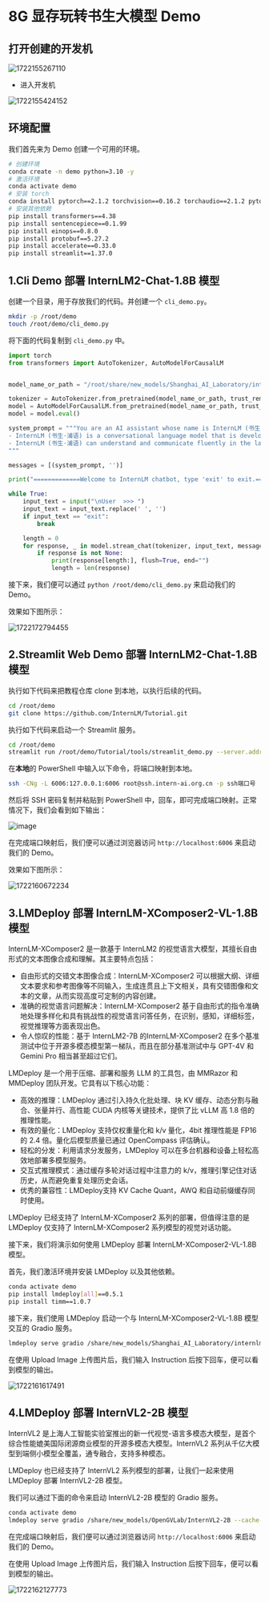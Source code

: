 # 8G 显存玩转书生大模型 Demo

## 打开创建的开发机

![1722155267110](images/1722155267110.png)

- 进入开发机

![1722155424152](images/1722155424152.png)

## 环境配置

我们首先来为 Demo 创建一个可用的环境。

```bash
# 创建环境
conda create -n demo python=3.10 -y
# 激活环境
conda activate demo
# 安装 torch
conda install pytorch==2.1.2 torchvision==0.16.2 torchaudio==2.1.2 pytorch-cuda=12.1 -c pytorch -c nvidia -y
# 安装其他依赖
pip install transformers==4.38
pip install sentencepiece==0.1.99
pip install einops==0.8.0
pip install protobuf==5.27.2
pip install accelerate==0.33.0
pip install streamlit==1.37.0
```

## 1.Cli Demo 部署 InternLM2-Chat-1.8B 模型

创建一个目录，用于存放我们的代码。并创建一个 `cli_demo.py`。

```bash
mkdir -p /root/demo
touch /root/demo/cli_demo.py
```

将下面的代码复制到 `cli_demo.py` 中。

```python
import torch
from transformers import AutoTokenizer, AutoModelForCausalLM


model_name_or_path = "/root/share/new_models/Shanghai_AI_Laboratory/internlm2-chat-1_8b"

tokenizer = AutoTokenizer.from_pretrained(model_name_or_path, trust_remote_code=True, device_map='cuda:0')
model = AutoModelForCausalLM.from_pretrained(model_name_or_path, trust_remote_code=True, torch_dtype=torch.bfloat16, device_map='cuda:0')
model = model.eval()

system_prompt = """You are an AI assistant whose name is InternLM (书生·浦语).
- InternLM (书生·浦语) is a conversational language model that is developed by Shanghai AI Laboratory (上海人工智能实验室). It is designed to be helpful, honest, and harmless.
- InternLM (书生·浦语) can understand and communicate fluently in the language chosen by the user such as English and 中文.
"""

messages = [(system_prompt, '')]

print("=============Welcome to InternLM chatbot, type 'exit' to exit.=============")

while True:
    input_text = input("\nUser  >>> ")
    input_text = input_text.replace(' ', '')
    if input_text == "exit":
        break

    length = 0
    for response, _ in model.stream_chat(tokenizer, input_text, messages):
        if response is not None:
            print(response[length:], flush=True, end="")
            length = len(response)
```

接下来，我们便可以通过 `python /root/demo/cli_demo.py` 来启动我们的 Demo。

效果如下图所示：

![1722172794455](images/1722172794455.png)

## 2.Streamlit Web Demo 部署 InternLM2-Chat-1.8B 模型

执行如下代码来把教程仓库 clone 到本地，以执行后续的代码。

```bash
cd /root/demo
git clone https://github.com/InternLM/Tutorial.git
```

执行如下代码来启动一个 Streamlit 服务。

```bash
cd /root/demo
streamlit run /root/demo/Tutorial/tools/streamlit_demo.py --server.address 127.0.0.1 --server.port 6006
```

在**本地**的 PowerShell 中输入以下命令，将端口映射到本地。

```bash
ssh -CNg -L 6006:127.0.0.1:6006 root@ssh.intern-ai.org.cn -p ssh端口号
```

然后将 SSH 密码复制并粘贴到 PowerShell 中，回车，即可完成端口映射。正常情况下，我们会看到如下输出：

![image](https://github.com/user-attachments/assets/b19a5606-43f1-4f5b-ad63-b7a2666528ab)

在完成端口映射后，我们便可以通过浏览器访问 `http://localhost:6006` 来启动我们的 Demo。

效果如下图所示：

![1722160672234](images/1722160672234.png)

## 3.LMDeploy 部署 InternLM-XComposer2-VL-1.8B 模型

InternLM-XComposer2 是一款基于 InternLM2 的视觉语言大模型，其擅长自由形式的文本图像合成和理解。其主要特点包括：

- 自由形式的交错文本图像合成：InternLM-XComposer2 可以根据大纲、详细文本要求和参考图像等不同输入，生成连贯且上下文相关，具有交错图像和文本的文章，从而实现高度可定制的内容创建。
- 准确的视觉语言问题解决：InternLM-XComposer2 基于自由形式的指令准确地处理多样化和具有挑战性的视觉语言问答任务，在识别，感知，详细标签，视觉推理等方面表现出色。
- 令人惊叹的性能：基于 InternLM2-7B 的InternLM-XComposer2 在多个基准测试中位于开源多模态模型第一梯队，而且在部分基准测试中与 GPT-4V 和 Gemini Pro 相当甚至超过它们。

LMDeploy 是一个用于压缩、部署和服务 LLM 的工具包，由 MMRazor 和 MMDeploy 团队开发。它具有以下核心功能：

- 高效的推理：LMDeploy 通过引入持久化批处理、块 KV 缓存、动态分割与融合、张量并行、高性能 CUDA 内核等关键技术，提供了比 vLLM 高 1.8 倍的推理性能。
- 有效的量化：LMDeploy 支持仅权重量化和 k/v 量化，4bit 推理性能是 FP16 的 2.4 倍。量化后模型质量已通过 OpenCompass 评估确认。
- 轻松的分发：利用请求分发服务，LMDeploy 可以在多台机器和设备上轻松高效地部署多模型服务。
- 交互式推理模式：通过缓存多轮对话过程中注意力的 k/v，推理引擎记住对话历史，从而避免重复处理历史会话。
- 优秀的兼容性：LMDeploy支持 KV Cache Quant，AWQ 和自动前缀缓存同时使用。

LMDeploy 已经支持了 InternLM-XComposer2 系列的部署，但值得注意的是 LMDeploy 仅支持了 InternLM-XComposer2 系列模型的视觉对话功能。

接下来，我们将演示如何使用 LMDeploy 部署 InternLM-XComposer2-VL-1.8B 模型。

首先，我们激活环境并安装 LMDeploy 以及其他依赖。

```bash
conda activate demo
pip install lmdeploy[all]==0.5.1
pip install timm==1.0.7
```

接下来，我们使用 LMDeploy 启动一个与 InternLM-XComposer2-VL-1.8B 模型交互的 Gradio 服务。

```bash
lmdeploy serve gradio /share/new_models/Shanghai_AI_Laboratory/internlm-xcomposer2-vl-1_8b --cache-max-entry-count 0.1
```

在使用 Upload Image 上传图片后，我们输入 Instruction 后按下回车，便可以看到模型的输出。

![1722161617491](images/1722161617491.png)

## 4.LMDeploy 部署 InternVL2-2B 模型

InternVL2 是上海人工智能实验室推出的新一代视觉-语言多模态大模型，是首个综合性能媲美国际闭源商业模型的开源多模态大模型。InternVL2 系列从千亿大模型到端侧小模型全覆盖，通专融合，支持多种模态。

LMDeploy 也已经支持了 InternVL2 系列模型的部署，让我们一起来使用 LMDeploy 部署 InternVL2-2B 模型。

我们可以通过下面的命令来启动 InternVL2-2B 模型的 Gradio 服务。

```bash
conda activate demo
lmdeploy serve gradio /share/new_models/OpenGVLab/InternVL2-2B --cache-max-entry-count 0.1
```

在完成端口映射后，我们便可以通过浏览器访问 `http://localhost:6006` 来启动我们的 Demo。

在使用 Upload Image 上传图片后，我们输入 Instruction 后按下回车，便可以看到模型的输出。

![1722162127773](images/1722162127773.png)

